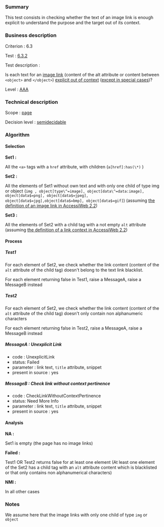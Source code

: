 ### Summary

This test consists in checking whether the text of an image link is enough explicit to understand the purpose and the target out of its context.

### Business description

Criterion : 6.3

Test : [6.3.2](http://accessiweb.org/index.php/accessiweb-22-english-version.html#test-6-3-2)

Test description :

Is each text for an [image link](http://accessiweb.org/index.php/glossary-76.html#mLienImage) (content of the alt attribute or content between `<object>` and `</object>`)
[explicit out of context](http://accessiweb.org/index.php/glossary-76.html#mLienHorsContexte) ([except in special cases](http://accessiweb.org/index.php/glossary-76.html#cpCrit6- "Special cases for criterion 6.3"))?

Level : [AAA](/en/category/rules-design/accessiweb-11/level/aaa)

### Technical description

Scope : [page](/en/category/rules-design/accessiweb-11/scope/page)

Decision level :
[semidecidable](/en/category/rules-design/accessiweb-11/decision-level/semidecidable)

### Algorithm

#### Selection

**Set1 :**

All the `<a>` tags with a `href` attribute, with children (`a[href]:has(\*)` )

**Set2 :**

All the elements of Set1 without own text and with only one child of type img or object (`img , object[type\^=image], object[data\^=data:image], object[data$=png], object[data$=jpeg], object[data$=jpg],object[data$=bmp], object[data$=gif]`) (assuming [the definition of an image link in AccessiWeb 2.2](http://accessiweb.org/index.php/glossary-76.html#mLienImage))

**Set3 :**

All the elements of Set2 with a child tag with a not empty `alt` attribute (assuming [the definition of a link context in AccessiWeb 2.2](http://accessiweb.org/index.php/glossary-76.html#mContexteLien))

#### Process

##### Test1

For each element of Set2, we check whether the link content (content of the `alt` attribute of the child tag) doesn't belong to the text link blacklist.

For each element returning false in Test1, raise a MessageA, raise a MessageB instead

##### Test2

For each element of Set2, we check whether the link content (content of the `alt` attribute of the child tag) doesn't only contain non alphanumeric characters

For each element returning false in Test2, raise a MessageA, raise a MessageB instead

##### MessageA : Unexplicit Link

-   code : UnexplicitLink
-   status: Failed
-   parameter : link text, `title` attribute, snippet
-   present in source : yes

##### MessageB : Check link without context pertinence

-   code : CheckLinkWithoutContextPertinence
-   status: Need More Info
-   parameter : link text, `title` attribute, snippet
-   present in source : yes

#### Analysis

**NA :**

Set1 is empty (the page has no image links)

**Failed :**

Test1 OR Test2 returns false for at least one element (At least one element of the Set2 has a child tag with an `alt` attribute content which is blacklisted or that only contains non alphanumerical
characters)

**NMI :**

In all other cases

### Notes

We assume here that the image links with only one child of type `img` or `object`
